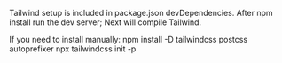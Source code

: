 Tailwind setup is included in package.json devDependencies. After npm install run the dev server; Next will compile Tailwind.

If you need to install manually:
npm install -D tailwindcss postcss autoprefixer
npx tailwindcss init -p
